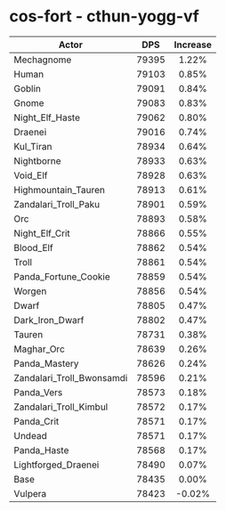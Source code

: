 # cos-fort - cthun-yogg-vf
| Actor | DPS | Increase |
|---|:---:|:---:|
|Mechagnome|79395|1.22%|
|Human|79103|0.85%|
|Goblin|79091|0.84%|
|Gnome|79083|0.83%|
|Night_Elf_Haste|79062|0.80%|
|Draenei|79016|0.74%|
|Kul_Tiran|78934|0.64%|
|Nightborne|78933|0.63%|
|Void_Elf|78928|0.63%|
|Highmountain_Tauren|78913|0.61%|
|Zandalari_Troll_Paku|78901|0.59%|
|Orc|78893|0.58%|
|Night_Elf_Crit|78866|0.55%|
|Blood_Elf|78862|0.54%|
|Troll|78861|0.54%|
|Panda_Fortune_Cookie|78859|0.54%|
|Worgen|78856|0.54%|
|Dwarf|78805|0.47%|
|Dark_Iron_Dwarf|78802|0.47%|
|Tauren|78731|0.38%|
|Maghar_Orc|78639|0.26%|
|Panda_Mastery|78626|0.24%|
|Zandalari_Troll_Bwonsamdi|78596|0.21%|
|Panda_Vers|78573|0.18%|
|Zandalari_Troll_Kimbul|78572|0.17%|
|Panda_Crit|78571|0.17%|
|Undead|78571|0.17%|
|Panda_Haste|78568|0.17%|
|Lightforged_Draenei|78490|0.07%|
|Base|78435|0.00%|
|Vulpera|78423|-0.02%|
